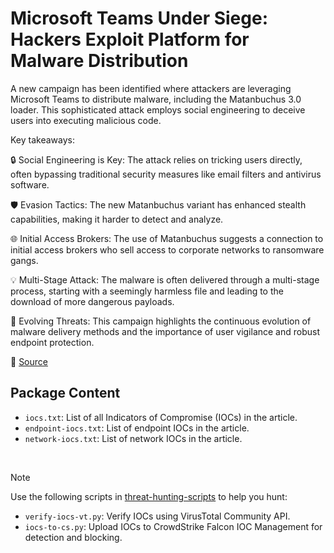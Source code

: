 # Microsoft Teams Under Siege: Hackers Exploit Platform for Malware Distribution

A new campaign has been identified where attackers are leveraging Microsoft Teams to distribute malware, including the Matanbuchus 3.0 loader. This sophisticated attack employs social engineering to deceive users into executing malicious code.

Key takeaways:

🔒 Social Engineering is Key: The attack relies on tricking users directly, often bypassing traditional security measures like email filters and antivirus software.

🛡️ Evasion Tactics: The new Matanbuchus variant has enhanced stealth capabilities, making it harder to detect and analyze.

🌐 Initial Access Brokers: The use of Matanbuchus suggests a connection to initial access brokers who sell access to corporate networks to ransomware gangs.

💡 Multi-Stage Attack: The malware is often delivered through a multi-stage process, starting with a seemingly harmless file and leading to the download of more dangerous payloads.

🚨 Evolving Threats: This campaign highlights the continuous evolution of malware delivery methods and the importance of user vigilance and robust endpoint protection.


🔗 [Source](https://www.morphisec.com/blog/ransomware-threat-matanbuchus-3-0-maas-levels-up/)

## Package Content

- `iocs.txt`: List of all Indicators of Compromise (IOCs) in the article.
- `endpoint-iocs.txt`: List of endpoint IOCs in the article.
- `network-iocs.txt`: List of network IOCs in the article.

<br>

> [!NOTE]
> Use the following scripts in [threat-hunting-scripts](../../threat-hunting-scripts/) to help you hunt:
>
> - `verify-iocs-vt.py`: Verify IOCs using VirusTotal Community API.
> - `iocs-to-cs.py`: Upload IOCs to CrowdStrike Falcon IOC Management for detection and blocking.
